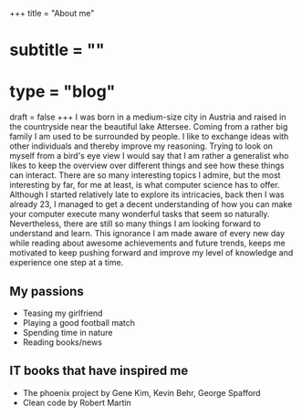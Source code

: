 +++
title = "About me"
# subtitle = ""
# type = "blog"
draft = false
+++
I was born in a medium-size city in Austria and raised in the countryside near the beautiful lake Attersee. Coming from a rather big family I am used to be surrounded by people. I like to exchange ideas with other individuals and thereby improve my reasoning. Trying to look on myself from a bird's eye view I would say that I am rather a generalist who likes to keep the overview over different things and see how these things can interact. There are so many interesting topics I admire, but the most interesting by far, for me at least, is what computer science has to offer. Although I started relatively late to explore its intricacies, back then I was already 23, I managed to get a decent understanding of how you can make your computer execute many wonderful tasks that seem so naturally. Nevertheless, there are still so many things I am looking forward to understand and learn. This ignorance I am made aware of every new day while reading about awesome achievements and future trends, keeps me motivated to keep pushing forward and improve my level of knowledge and experience one step at a time.

## My passions
- Teasing my girlfriend
- Playing a good football match
- Spending time in nature
- Reading books/news


## IT books that have inspired me
- The phoenix project by Gene Kim, Kevin Behr, George Spafford
- Clean code by Robert Martin

